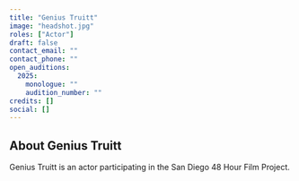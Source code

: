 ```yaml
---
title: "Genius Truitt"
image: "headshot.jpg"
roles: ["Actor"]
draft: false
contact_email: ""
contact_phone: ""
open_auditions:
  2025:
    monologue: ""
    audition_number: ""
credits: []
social: []
---
```


## About Genius Truitt

Genius Truitt is an actor participating in the San Diego 48 Hour Film Project.
